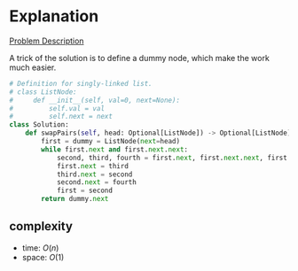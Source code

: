 # Explanation

[Problem Description](https://leetcode.com/problems/swap-nodes-in-pairs/)

A trick of the solution is to define a dummy node, which make the work much easier.

```python
# Definition for singly-linked list.
# class ListNode:
#     def __init__(self, val=0, next=None):
#         self.val = val
#         self.next = next
class Solution:
    def swapPairs(self, head: Optional[ListNode]) -> Optional[ListNode]:
        first = dummy = ListNode(next=head)
        while first.next and first.next.next:
            second, third, fourth = first.next, first.next.next, first.next.next.next
            first.next = third
            third.next = second
            second.next = fourth
            first = second
        return dummy.next
```

## complexity

- time: $O(n)$
- space: $O(1)$
